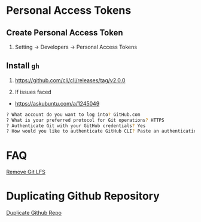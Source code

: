 # Personal Access Tokens

## Create Personal Access Token
1. Setting -> Developers -> Personal Access Tokens


## Install `gh`
1. https://github.com/cli/cli/releases/tag/v2.0.0

2. If issues faced
- https://askubuntu.com/a/1245049


```bash
? What account do you want to log into? GitHub.com
? What is your preferred protocol for Git operations? HTTPS
? Authenticate Git with your GitHub credentials? Yes
? How would you like to authenticate GitHub CLI? Paste an authentication token
```
# FAQ
[Remove Git LFS](https://stackoverflow.com/questions/35011366/move-git-lfs-tracked-files-under-regular-git/54119191#54119191)

# Duplicating Github Repository
[Duplicate Github Repo](https://docs.github.com/en/repositories/creating-and-managing-repositories/duplicating-a-repository)
